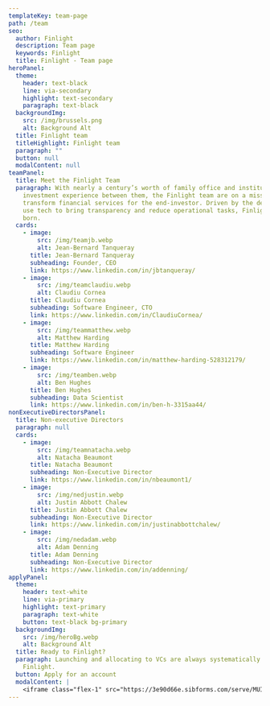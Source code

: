 ```yaml
---
templateKey: team-page
path: /team
seo:
  author: Finlight
  description: Team page
  keywords: Finlight
  title: Finlight - Team page
heroPanel:
  theme:
    header: text-black
    line: via-secondary
    highlight: text-secondary
    paragraph: text-black
  backgroundImg:
    src: /img/brussels.png
    alt: Background Alt
  title: Finlight team
  titleHighlight: Finlight team
  paragraph: ""
  button: null
  modalContent: null
teamPanel:
  title: Meet the Finlight Team
  paragraph: With nearly a century’s worth of family office and institutional
    investment experience between them, the Finlight team are on a mission to
    transform financial services for the end-investor. Driven by the desire to
    use tech to bring transparency and reduce operational tasks, Finlight was
    born.
  cards:
    - image:
        src: /img/teamjb.webp
        alt: Jean-Bernard Tanqueray
      title: Jean-Bernard Tanqueray
      subheading: Founder, CEO
      link: https://www.linkedin.com/in/jbtanqueray/
    - image:
        src: /img/teamclaudiu.webp
        alt: Claudiu Cornea
      title: Claudiu Cornea
      subheading: Software Engineer, CTO
      link: https://www.linkedin.com/in/ClaudiuCornea/
    - image:
        src: /img/teammatthew.webp
        alt: Matthew Harding
      title: Matthew Harding
      subheading: Software Engineer
      link: https://www.linkedin.com/in/matthew-harding-528312179/
    - image:
        src: /img/teamben.webp
        alt: Ben Hughes
      title: Ben Hughes
      subheading: Data Scientist
      link: https://www.linkedin.com/in/ben-h-3315aa44/
nonExecutiveDirectorsPanel:
  title: Non-executive Directors
  paragraph: null
  cards:
    - image:
        src: /img/teamnatacha.webp
        alt: Natacha Beaumont
      title: Natacha Beaumont
      subheading: Non-Executive Director
      link: https://www.linkedin.com/in/nbeaumont1/
    - image:
        src: /img/nedjustin.webp
        alt: Justin Abbott Chalew
      title: Justin Abbott Chalew
      subheading: Non-Executive Director
      link: https://www.linkedin.com/in/justinabbottchalew/
    - image:
        src: /img/nedadam.webp
        alt: Adam Denning
      title: Adam Denning
      subheading: Non-Executive Director
      link: https://www.linkedin.com/in/addenning/
applyPanel:
  theme:
    header: text-white
    line: via-primary
    highlight: text-primary
    paragraph: text-white
    button: text-black bg-primary
  backgroundImg:
    src: /img/heroBg.webp
    alt: Background Alt
  title: Ready to Finlight?
  paragraph: Launching and allocating to VCs are always systematically better with
    Finlight.
  button: Apply for an account
  modalContent: |
    <iframe class="flex-1" src="https://3e90d66e.sibforms.com/serve/MUIEALhoHxVnTM1H9JJqd6TPwGxR_UsqD9fJy8WuY2kapZZdGB-CUbaSpxfP37EPmOfpbutdgEyX6Qen7KXz6JZcmzvAFmXbPmfH4NrmHlDLukN4i_ugZS7eCC8mqiqqkyNcgSRbv7sOvy8tJUx4G1d4bS6qLDJPzvTylL9IIg6UWPvRC16_QozEtPfUP_QJeSVggAAuCTyZg7Qf" frameborder="0" scrolling="auto" allowfullscreen style="display: block;margin-left: auto;margin-right: auto;max-width: 100%;"></iframe>
---
```

